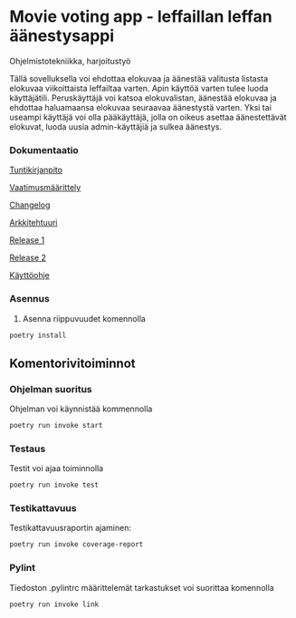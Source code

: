 # Movie voting app - leffaillan leffan äänestysappi
Ohjelmistotekniikka, harjoitustyö

Tällä sovelluksella voi ehdottaa elokuvaa ja äänestää valitusta listasta elokuvaa viikoittaista leffailtaa varten. Apin käyttöä varten tulee luoda käyttäjätili. Peruskäyttäjä voi katsoa elokuvalistan, äänestää elokuvaa ja ehdottaa haluamaansa elokuvaa seuraavaa äänestystä varten. Yksi tai useampi käyttäjä voi olla pääkäyttäjä, jolla on oikeus asettaa äänestettävät elokuvat, luoda uusia admin-käyttäjiä ja sulkea äänestys. 


### Dokumentaatio

[Tuntikirjanpito](https://github.com/KatjaKvintus/ot-harjoitustyo/blob/master/dokumentaatio/tuntikirjanpito.md)

[Vaatimusmäärittely](https://github.com/KatjaKvintus/ot-harjoitustyo/blob/master/dokumentaatio/vaatimusmaarittely.md)

[Changelog](https://github.com/KatjaKvintus/ot-harjoitustyo/blob/master/dokumentaatio/changelog.md)

[Arkkitehtuuri](https://github.com/KatjaKvintus/ot-harjoitustyo/blob/master/dokumentaatio/arkkitehtuuri.md)

[Release 1](https://github.com/KatjaKvintus/ot-harjoitustyo/releases/tag/viikko5)

[Release 2](https://github.com/KatjaKvintus/ot-harjoitustyo/releases/tag/viikko6)

[Käyttöohje](https://github.com/KatjaKvintus/ot-harjoitustyo/blob/master/dokumentaatio/kayttoohje.md)


### Asennus

1. Asenna riippuvuudet komennolla
```bash
poetry install
```

## Komentorivitoiminnot

### Ohjelman suoritus

Ohjelman voi käynnistää kommennolla 

```bash
poetry run invoke start
```


### Testaus

Testit voi ajaa toiminnolla 

```bash
poetry run invoke test
```


### Testikattavuus

Testikattavuusraportin ajaminen:

```bash
poetry run invoke coverage-report
```


### Pylint

Tiedoston .pylintrc määrittelemät tarkastukset voi suorittaa komennolla

```bash
poetry run invoke link
```
